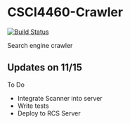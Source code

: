 # CSCI4460-Crawler

[![Build Status](https://travis-ci.org/jerry-lei/CSCI4460-Crawler.svg?branch=master)](https://travis-ci.org/jerry-lei/CSCI4460-Crawler)


Search engine crawler


## Updates on 11/15

To Do
- Integrate Scanner into server
- Write tests
- Deploy to RCS Server
